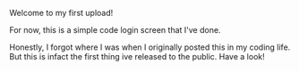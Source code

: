 Welcome to my first upload!

For now, this is a simple code login screen that I've done.

Honestly, I forgot where I was when I originally posted this in my coding life. But this is infact the first thing ive released to the public. Have a look!
